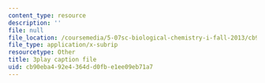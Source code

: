 ```yaml
---
content_type: resource
description: ''
file: null
file_location: /coursemedia/5-07sc-biological-chemistry-i-fall-2013/cb90eba492e4364dd0fbe1ee09eb71a7_922Oig1HWG8.srt
file_type: application/x-subrip
resourcetype: Other
title: 3play caption file
uid: cb90eba4-92e4-364d-d0fb-e1ee09eb71a7
---
```

